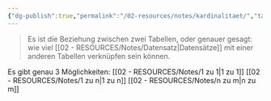 ```yaml
---
{"dg-publish":true,"permalink":"/02-resources/notes/kardinalitaet/","tags":["informatik/datenbank","GFN/prüfungsrelevant/AP1"],"noteIcon":"","updated":"2025-09-10T16:38:17.000+02:00"}
---
```


> Es ist die Beziehung zwischen zwei Tabellen, oder genauer gesagt: wie viel [[02 - RESOURCES/Notes/Datensatz\|Datensätze]] mit einer anderen Tabellen verknüpfen sein können.

Es gibt genau 3 Möglichkeiten:
[[02 - RESOURCES/Notes/1 zu 1\|1 zu 1]]
[[02 - RESOURCES/Notes/1 zu n\|1 zu n]]
[[02 - RESOURCES/Notes/n zu m\|n zu m]]